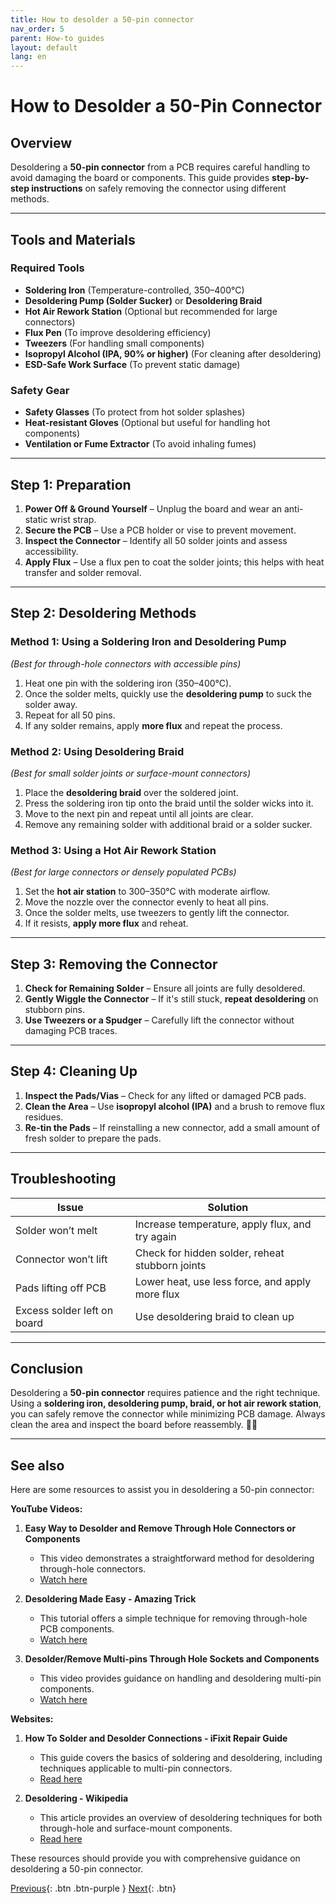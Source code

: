 ```yaml
---
title: How to desolder a 50-pin connector 
nav_order: 5
parent: How-to guides
layout: default
lang: en
---
```


# How to Desolder a 50-Pin Connector  

## Overview  
Desoldering a **50-pin connector** from a PCB requires careful handling to avoid damaging the board or components. This guide provides **step-by-step instructions** on safely removing the connector using different methods.  

---

## Tools and Materials  
### **Required Tools**  
- **Soldering Iron** (Temperature-controlled, 350–400°C)  
- **Desoldering Pump (Solder Sucker)** or **Desoldering Braid**  
- **Hot Air Rework Station** (Optional but recommended for large connectors)  
- **Flux Pen** (To improve desoldering efficiency)  
- **Tweezers** (For handling small components)  
- **Isopropyl Alcohol (IPA, 90% or higher)** (For cleaning after desoldering)  
- **ESD-Safe Work Surface** (To prevent static damage)  

### **Safety Gear**  
- **Safety Glasses** (To protect from hot solder splashes)  
- **Heat-resistant Gloves** (Optional but useful for handling hot components)  
- **Ventilation or Fume Extractor** (To avoid inhaling fumes)  

---

## Step 1: **Preparation**  
1. **Power Off & Ground Yourself** – Unplug the board and wear an anti-static wrist strap.  
2. **Secure the PCB** – Use a PCB holder or vise to prevent movement.  
3. **Inspect the Connector** – Identify all 50 solder joints and assess accessibility.  
4. **Apply Flux** – Use a flux pen to coat the solder joints; this helps with heat transfer and solder removal.  

---

## Step 2: **Desoldering Methods**  

### **Method 1: Using a Soldering Iron and Desoldering Pump**  
*(Best for through-hole connectors with accessible pins)*  
1. Heat one pin with the soldering iron (350–400°C).  
2. Once the solder melts, quickly use the **desoldering pump** to suck the solder away.  
3. Repeat for all 50 pins.  
4. If any solder remains, apply **more flux** and repeat the process.  

### **Method 2: Using Desoldering Braid**  
*(Best for small solder joints or surface-mount connectors)*  
1. Place the **desoldering braid** over the soldered joint.  
2. Press the soldering iron tip onto the braid until the solder wicks into it.  
3. Move to the next pin and repeat until all joints are clear.  
4. Remove any remaining solder with additional braid or a solder sucker.  

### **Method 3: Using a Hot Air Rework Station**  
*(Best for large connectors or densely populated PCBs)*  
1. Set the **hot air station** to 300–350°C with moderate airflow.  
2. Move the nozzle over the connector evenly to heat all pins.  
3. Once the solder melts, use tweezers to gently lift the connector.  
4. If it resists, **apply more flux** and reheat.  

---

## Step 3: **Removing the Connector**  
1. **Check for Remaining Solder** – Ensure all joints are fully desoldered.  
2. **Gently Wiggle the Connector** – If it's still stuck, **repeat desoldering** on stubborn pins.  
3. **Use Tweezers or a Spudger** – Carefully lift the connector without damaging PCB traces.  

---

## Step 4: **Cleaning Up**  
1. **Inspect the Pads/Vias** – Check for any lifted or damaged PCB pads.  
2. **Clean the Area** – Use **isopropyl alcohol (IPA)** and a brush to remove flux residues.  
3. **Re-tin the Pads** – If reinstalling a new connector, add a small amount of fresh solder to prepare the pads.  

---

## Troubleshooting  

| Issue | Solution |
|-------|----------|
| Solder won’t melt | Increase temperature, apply flux, and try again |
| Connector won’t lift | Check for hidden solder, reheat stubborn joints |
| Pads lifting off PCB | Lower heat, use less force, and apply more flux |
| Excess solder left on board | Use desoldering braid to clean up |

---

## Conclusion  
Desoldering a **50-pin connector** requires patience and the right technique. Using a **soldering iron, desoldering pump, braid, or hot air rework station**, you can safely remove the connector while minimizing PCB damage. Always clean the area and inspect the board before reassembly. 🔧🔥  

---

## See also

Here are some resources to assist you in desoldering a 50-pin connector:

**YouTube Videos:**

1. **Easy Way to Desolder and Remove Through Hole Connectors or Components**
   - This video demonstrates a straightforward method for desoldering through-hole connectors.
   - [Watch here](https://www.youtube.com/watch?v=9jpotpIO1-U)

2. **Desoldering Made Easy - Amazing Trick**
   - This tutorial offers a simple technique for removing through-hole PCB components.
   - [Watch here](https://www.youtube.com/watch?v=Vou2xlJkuoU)

3. **Desolder/Remove Multi-pins Through Hole Sockets and Components**
   - This video provides guidance on handling and desoldering multi-pin components.
   - [Watch here](https://www.youtube.com/watch?v=ZfB5ZkHZQm0)

**Websites:**

1. **How To Solder and Desolder Connections - iFixit Repair Guide**
   - This guide covers the basics of soldering and desoldering, including techniques applicable to multi-pin connectors.
   - [Read here](https://www.ifixit.com/Guide/How+To+Solder+and+Desolder+Connections/750)

2. **Desoldering - Wikipedia**
   - This article provides an overview of desoldering techniques for both through-hole and surface-mount components.
   - [Read here](https://en.wikipedia.org/wiki/Desoldering)

These resources should provide you with comprehensive guidance on desoldering a 50-pin connector. 

[Previous]({{site.url}}/get-started/clone-repo.html){: .btn .btn-purple }
[Next]({{site.url}}/get-started){: .btn}
